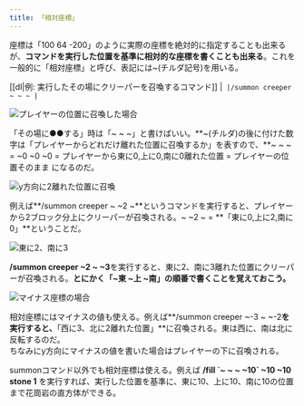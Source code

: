 ```yaml
---
title: 「相対座標」
---
```


座標は「100 64 -200」のように実際の座標を絶対的に指定することも出来るが、**コマンドを実行した位置を基準に相対的な座標を書くことも出来る**。これを一般的に「相対座標」と呼び、表記には~(チルダ記号)を用いる。

[[dl|例: 実行したその場にクリーパーを召喚するコマンド]]
|```
|/summon creeper ~ ~ ~
|```

![プレイヤーの位置に召喚した場合](https://cdn-ak.f.st-hatena.com/images/fotolife/s/sasigume/20210208/20210208112436.png)

「その場に●●する」時は「~ ~ ~」と書けばいい。**~(チルダ)の後に付けた数字は「プレイヤーからどれだけ離れた位置に召喚するか」を表すので、**~ ~ ~ = ~0 ~0 ~0 = プレイヤーから東に0,上に0,南に0離れた位置 = プレイヤーの位置そのまま になるのだ。

![y方向に2離れた位置に召喚](https://cdn-ak.f.st-hatena.com/images/fotolife/s/sasigume/20210208/20210208112439.png)

例えば**/summon creeper ~ ~2 ~**というコマンドを実行すると、プレイヤーから2ブロック分上にクリーパーが召喚される。~ ~2 ~ = **「東に0,上に2,南に0」**ということだ。

![東に2、南に3](https://cdn-ak.f.st-hatena.com/images/fotolife/s/sasigume/20210208/20210208112444.png)

**/summon creeper ~2 ~ ~3**を実行すると、東に2、南に3離れた位置にクリーパーが召喚される。**とにかく「~東 ~上 ~南」の順番で書くことを覚えておこう。**

![マイナス座標の場合](https://cdn-ak.f.st-hatena.com/images/fotolife/s/sasigume/20210208/20210208112449.png)

相対座標にはマイナスの値も使える。例えば**/summon creeper ~-3 ~ ~-2**を実行すると、**「西に3、北に2離れた位置」**に召喚される。東は西に、南は北に反転するのだ。  
ちなみにy方向にマイナスの値を書いた場合はプレイヤーの下に召喚される。

summonコマンド以外でも相対座標は使える。例えば **/fill \`~ ~ ~ ~10\` ~10 ~10 stone 1** を実行すれば、実行した位置を基準に、東に10、上に10、南に10の位置まで花崗岩の直方体ができる。
